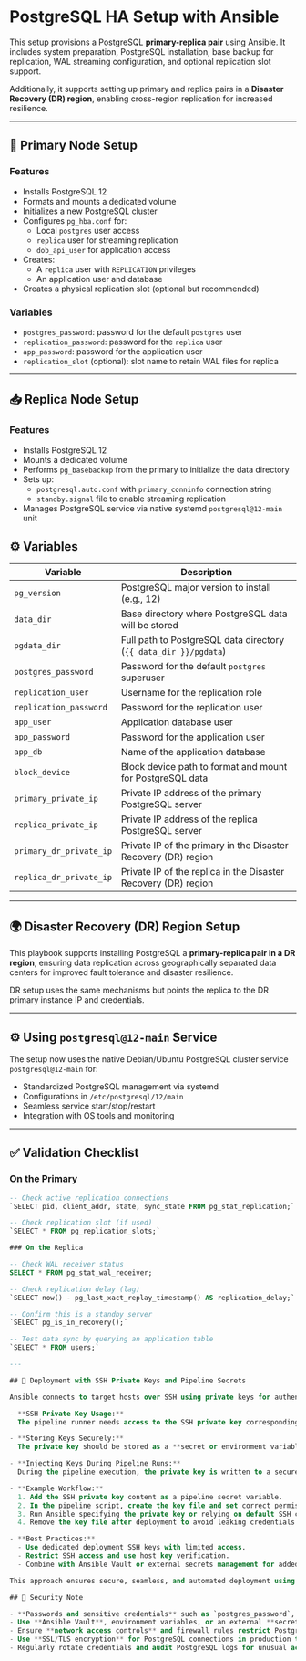 # PostgreSQL HA Setup with Ansible

This setup provisions a PostgreSQL **primary-replica pair** using Ansible. It includes system preparation, PostgreSQL installation, base backup for replication, WAL streaming configuration, and optional replication slot support.

Additionally, it supports setting up primary and replica pairs in a **Disaster Recovery (DR) region**, enabling cross-region replication for increased resilience.

---

## 🔧 Primary Node Setup

### Features

- Installs PostgreSQL 12
- Formats and mounts a dedicated volume
- Initializes a new PostgreSQL cluster
- Configures `pg_hba.conf` for:
  - Local `postgres` user access
  - `replica` user for streaming replication
  - `dob_api_user` for application access
- Creates:
  - A `replica` user with `REPLICATION` privileges
  - An application user and database
- Creates a physical replication slot (optional but recommended)

### Variables

- `postgres_password`: password for the default `postgres` user
- `replication_password`: password for the `replica` user
- `app_password`: password for the application user
- `replication_slot` (optional): slot name to retain WAL files for replica

---

## 📥 Replica Node Setup

### Features

- Installs PostgreSQL 12
- Mounts a dedicated volume
- Performs `pg_basebackup` from the primary to initialize the data directory
- Sets up:
  - `postgresql.auto.conf` with `primary_conninfo` connection string
  - `standby.signal` file to enable streaming replication
- Manages PostgreSQL service via native systemd `postgresql@12-main` unit

## ⚙️ Variables

| Variable               | Description                                                    |
|------------------------|----------------------------------------------------------------|
| `pg_version`           | PostgreSQL major version to install (e.g., 12)                |
| `data_dir`             | Base directory where PostgreSQL data will be stored           |
| `pgdata_dir`           | Full path to PostgreSQL data directory (`{{ data_dir }}/pgdata`) |
| `postgres_password`    | Password for the default `postgres` superuser                 |
| `replication_user`     | Username for the replication role                              |
| `replication_password` | Password for the replication user                              |
| `app_user`             | Application database user                                      |
| `app_password`         | Password for the application user                              |
| `app_db`               | Name of the application database                               |
| `block_device`         | Block device path to format and mount for PostgreSQL data     |
| `primary_private_ip`   | Private IP address of the primary PostgreSQL server           |
| `replica_private_ip`   | Private IP address of the replica PostgreSQL server           |
| `primary_dr_private_ip`| Private IP of the primary in the Disaster Recovery (DR) region|
| `replica_dr_private_ip`| Private IP of the replica in the Disaster Recovery (DR) region|

---

## 🌍 Disaster Recovery (DR) Region Setup

This playbook supports installing PostgreSQL a **primary-replica pair in a DR region**, ensuring data replication across geographically separated data centers for improved fault tolerance and disaster resilience.

DR setup uses the same mechanisms but points the replica to the DR primary instance IP and credentials.

---

## ⚙️ Using `postgresql@12-main` Service

The setup now uses the native Debian/Ubuntu PostgreSQL cluster service `postgresql@12-main` for:

- Standardized PostgreSQL management via systemd
- Configurations in `/etc/postgresql/12/main`
- Seamless service start/stop/restart
- Integration with OS tools and monitoring

---

## ✅ Validation Checklist

### On the Primary

```sql
-- Check active replication connections
`SELECT pid, client_addr, state, sync_state FROM pg_stat_replication;`

-- Check replication slot (if used)
`SELECT * FROM pg_replication_slots;`

### On the Replica

-- Check WAL receiver status
SELECT * FROM pg_stat_wal_receiver;

-- Check replication delay (lag)
`SELECT now() - pg_last_xact_replay_timestamp() AS replication_delay;`

-- Confirm this is a standby server
`SELECT pg_is_in_recovery();`

-- Test data sync by querying an application table
`SELECT * FROM users;`

---

## 🔐 Deployment with SSH Private Keys and Pipeline Secrets

Ansible connects to target hosts over SSH using private keys for authentication. To enable automated deployments from a CI/CD pipeline:

- **SSH Private Key Usage:**  
  The pipeline runner needs access to the SSH private key corresponding to the public key authorized on the target hosts. This key allows Ansible to authenticate without manual password entry.

- **Storing Keys Securely:**  
  The private key should be stored as a **secret or environment variable** in pipeline settings (e.g., Bitbucket Pipelines, GitHub Actions Secrets). Never commit private keys directly into source control.

- **Injecting Keys During Pipeline Runs:**
  During the pipeline execution, the private key is written to a secure file (e.g., `~/.ssh/id_rsa`) with strict permissions, enabling Ansible to use it for SSH connections.

- **Example Workflow:**
  1. Add the SSH private key content as a pipeline secret variable.
  2. In the pipeline script, create the key file and set correct permissions.
  3. Run Ansible specifying the private key or relying on default SSH configuration.
  4. Remove the key file after deployment to avoid leaking credentials.

- **Best Practices:**
  - Use dedicated deployment SSH keys with limited access.
  - Restrict SSH access and use host key verification. 
  - Combine with Ansible Vault or external secrets management for added security.

This approach ensures secure, seamless, and automated deployment using Ansible within your CI/CD pipelines.

## 🔐 Security Note

- **Passwords and sensitive credentials** such as `postgres_password`, `replication_password`, and `app_password` should **never be hardcoded** in your playbooks or repository.
- Use **Ansible Vault**, environment variables, or an external **secrets manager** (e.g., HashiCorp Vault, AWS Secrets Manager) to securely store and inject these secrets during playbook runs.
- Ensure **network access controls** and firewall rules restrict PostgreSQL ports (usually 5432) only to trusted hosts (e.g., replicas, application servers).
- Use **SSL/TLS encryption** for PostgreSQL connections in production to protect data in transit.
- Regularly rotate credentials and audit PostgreSQL logs for unusual access patterns to maintain security compliance.

